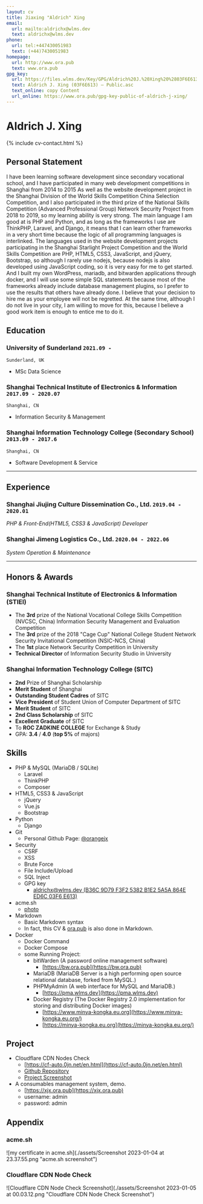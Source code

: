 ```yaml
---
layout: cv
title: Jiaxing "Aldrich" Xing
email:
  url: mailto:aldrichx@wlms.dev
  text: aldrichx@wlms.dev
phone:
  url: tel:+447430051983
  text: (+44)7430051983
homepage:
  url: http://www.ora.pub
  text: www.ora.pub
gpg_key:
  url: https://files.wlms.dev/Key/GPG/Aldrich%20J.%20Xing%20%2803F6E613%29%20%E2%80%93%20Public.asc
  text: Aldrich J. Xing (03F6E613) – Public.asc
  text_online: copy Content
  url_online: https://www.ora.pub/gpg-key-public-of-aldrich-j-xing/
---
```


# **Aldrich** J. Xing

<!--
include contact information from the front matter
Supported arguments:
    - homepage: url, text
    - phone
    - email
-->

{% include cv-contact.html %}

## Personal Statement
I have been learning software development since secondary vocational school, and I have participated in many web development competitions in Shanghai from 2014 to 2015 As well as the website development project in the Shanghai Division of the World Skills Competition China Selection Competition, and I also participated in the third prize of the National Skills Competition (Advanced Professional Group) Network Security Project from 2018 to 2019, so my learning ability is very strong. The main language I am good at is PHP and Python, and as long as the frameworks I use are ThinkPHP, Laravel, and Django, it means that I can learn other frameworks in a very short time because the logic of all programming languages ​​is interlinked. The languages used in the website development projects participating in the Shanghai Starlight Project Competition and the World Skills Competition are PHP, HTML5, CSS3, JavaScript, and jQuery, Bootstrap, so although I rarely use nodejs, because nodejs is also developed using JavaScript coding, so it is very easy for me to get started. And I built my own WordPress, mariadb, and bitwarden applications through docker, and I will use some simple SQL statements because most of the frameworks already include database management plugins, so I prefer to use the results that others have already done. I believe that your decision to hire me as your employee will not be regretted. At the same time, although I do not live in your city, I am willing to move for this, because I believe a good work item is enough to entice me to do it.


## Education

### **University of Sunderland** `2021.09 -`

```
Sunderland, UK
```

- MSc Data Science

### **Shanghai Technical Institute of Electronics & Information** `2017.09 - 2020.07`

```
Shanghai, CN
```

- Information Security & Management

### **Shanghai Information Technology College** (Secondary School) `2013.09 - 2017.6`

```
Shanghai, CN
```

- Software Development & Service

---

## Experience
### **Shanghai Jiujing Culture Dissemination Co., Ltd.** `2019.04 - 2020.01`

_PHP & Front-End(HTML5, CSS3 & JavaScript) Developer_<br>

### **Shanghai Jimeng Logistics Co., Ltd.** `2020.04 - 2022.06`

_System Operation & Maintenance_<br>

---

## Honors & Awards

### **Shanghai Technical Institute of Electronics & Information (STIEI)**

  - The **3rd** prize of the National Vocational College Skills Competition (NVCSC, China) Information Security Management and Evaluation Competition
  - The **3rd** prize of the 2018 "Cage Cup" National College Student Network Security Invitational Competition (NSIC-NCS, China)
  - The **1st** place Network Security Competition in University
  - **Technical Director** of Information Security Studio in University

### **Shanghai Information Technology College (SITC)**

  - **2nd** Prize of Shanghai Scholarship
  - **Merit Student** of Shanghai
  - **Outstanding Student Cadres** of SITC
  - **Vice President** of Student Union of Computer Department of SITC
  - **Merit Student** of SITC
  - **2nd Class Scholarship** of SITC
  - **Excellent Graduate** of SITC
  - To **ROC ZADKINE COLLEGE** for Exchange & Study
  - GPA: **3.4** / **4.0** (**top 5%** of majors)

## Skills

  - PHP & MySQL (MariaDB / SQLite)
    - Laravel
    - ThinkPHP
    - Composer
  - HTML5, CSS3 & JavaScript
    - jQuery
    - Vue.js
    - Bootstrap
  - Python
    - Django
  - Git
    - Personal Github Page: [@orangejx](https://github.com/orangejx)
  - Security
    - CSRF
    - XSS
    - Brute Force
    - File Include/Upload
    - SQL Inject
    - GPG key
      - [aldrichx@wlms.dev (B36C 9D79 F3F2 5382 B1E2 5A5A 864E ED6C 03F6 E613)](https://keys.openpgp.org/search?q=aldrichx%40wlms.dev)
  - acme.sh
    - [photo](#acmesh)
  - Markdown
    - Basic Markdown syntax
    - In fact, this CV & [ora.pub](https://www.ora.pub) is also done in Markdown.
  - Docker
    - Docker Command
    - Docker Compose
    - some Running Project:
      - bitWarden (A password online management software)
        - [https://bw.ora.pub](https://bw.ora.pub)
      - MariaDB (MariaDB Server is a high performing open source relational database, forked from MySQL.)
      - PHPMyAdmin (A web interface for MySQL and MariaDB.)
        - [https://pma.wlms.dev](https://pma.wlms.dev)
      - Docker Registry (The Docker Registry 2.0 implementation for storing and distributing Docker images)
        - [https://www.minya-kongka.eu.org](https://www.minya-kongka.eu.org/)
        - [https://minya-kongka.eu.org](https://minya-kongka.eu.org/)

## Project

  - Cloudflare CDN Nodes Check
    - [https://cf-auto.0jn.net/en.html](https://cf-auto.0jn.net/en.html)
    - [Github Repository](https://github.com/orangejx/cf-auto-web.git)
    - [Project Screenshot](#cloudflare-cdn-node-check)
  - A consumables management system, demo.
    - [https://xjx.ora.pub](https://xjx.ora.pub)
    - username: admin
    - password: admin


## Appendix

### acme.sh
![my certificate in acme.sh](./assets/Screenshot 2023-01-04 at 23.37.55.png "acme.sh screenshot")

### Cloudflare CDN Node Check
![Cloudflare CDN Node Check Screenshot](./assets/Screenshot 2023-01-05 at 00.03.12.png "Cloudflare CDN Node Check Screenshot")

<!-- ### Footer

Last updated: May 2013 -->
